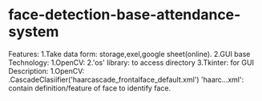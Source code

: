 # face-detection-base-attendance-system
Features:
	1.Take data form: storage,exel,google sheet(online).
	2.GUI base
Technology:
	1.OpenCV:
	2.'os' library: to access directory 
	3.Tkinter: for GUI
Description:
	1.OpenCV:
		.CascadeClasiifier('haarcascade_frontalface_default.xml')
			'haarc...xml': contain definition/feature of face to identify face.
		
	
 
    
